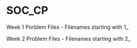 # SOC_CP

Week 1 Porblem Files - Filenames starting with 1_

Week 2 Problem Files - Filenames starting with 2_
